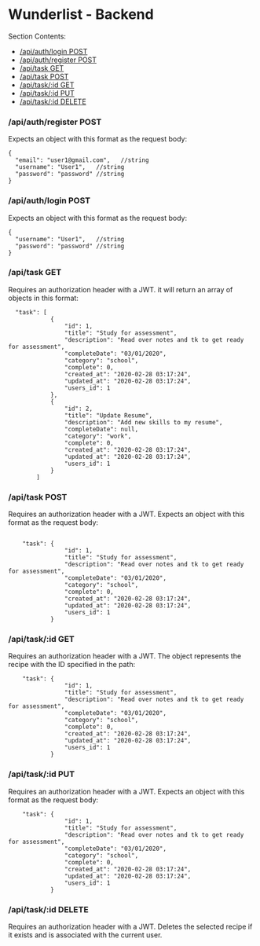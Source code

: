 # Wunderlist - Backend

Section Contents:

- [/api/auth/login POST](#authlogin-post)
- [/api/auth/register POST](#authlogin-post)
- [/api/task GET](#task-get)
- [/api/task POST](#task-post)
- [/api/task/:id GET](#taskid-get)
- [/api/task/:id PUT](#taskid-put)
- [/api/task/:id DELETE](#taskid-delete)


### /api/auth/register POST

Expects an object with this format as the request body:
```
{
  "email": "user1@gmail.com",   //string
  "username": "User1",   //string
  "password": "password" //string
}
```

### /api/auth/login POST
Expects an object with this format as the request body:
```
{
  "username": "User1",   //string
  "password": "password" //string
}
```


### /api/task GET

Requires an authorization header with a JWT. it will return an array of objects in this format:
```
  "task": [
            {
                "id": 1,
                "title": "Study for assessment",
                "description": "Read over notes and tk to get ready for assessment",
                "completeDate": "03/01/2020",
                "category": "school",
                "complete": 0,
                "created_at": "2020-02-28 03:17:24",
                "updated_at": "2020-02-28 03:17:24",
                "users_id": 1
            },
            {
                "id": 2,
                "title": "Update Resume",
                "description": "Add new skills to my resume",
                "completeDate": null,
                "category": "work",
                "complete": 0,
                "created_at": "2020-02-28 03:17:24",
                "updated_at": "2020-02-28 03:17:24",
                "users_id": 1
            }
        ]

```


### /api/task POST

Requires an authorization header with a JWT. Expects an object with this format as the request body:
```

    "task": {
                "id": 1,
                "title": "Study for assessment",
                "description": "Read over notes and tk to get ready for assessment",
                "completeDate": "03/01/2020",
                "category": "school",
                "complete": 0,
                "created_at": "2020-02-28 03:17:24",
                "updated_at": "2020-02-28 03:17:24",
                "users_id": 1
            }
```


### /api/task/:id GET

Requires an authorization header with a JWT. The object represents the recipe with the ID specified in the path:
```
    "task": {
                "id": 1,
                "title": "Study for assessment",
                "description": "Read over notes and tk to get ready for assessment",
                "completeDate": "03/01/2020",
                "category": "school",
                "complete": 0,
                "created_at": "2020-02-28 03:17:24",
                "updated_at": "2020-02-28 03:17:24",
                "users_id": 1
            }
```        


### /api/task/:id PUT

Requires an authorization header with a JWT. Expects an object with this format as the request body:
```
    "task": {
                "id": 1,
                "title": "Study for assessment",
                "description": "Read over notes and tk to get ready for assessment",
                "completeDate": "03/01/2020",
                "category": "school",
                "complete": 0,
                "created_at": "2020-02-28 03:17:24",
                "updated_at": "2020-02-28 03:17:24",
                "users_id": 1
            }
```


### /api/task/:id DELETE

Requires an authorization header with a JWT. Deletes the selected recipe if it exists and is associated with the current user.
